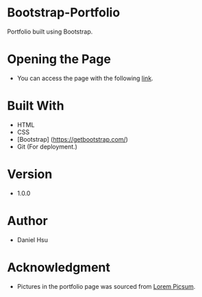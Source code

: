 # Bootstrap-Portfolio
Portfolio built using Bootstrap.

# Opening the Page
- You can access the page with the following [link](https://majorazero.github.io/Bootstrap-Portfolio/).

# Built With
- HTML
- CSS
- [Bootstrap] (https://getbootstrap.com/)
- Git (For deployment.)

# Version
- 1.0.0

# Author
- Daniel Hsu

# Acknowledgment
- Pictures in the portfolio page was sourced from [Lorem Picsum](https://picsum.photos/).
